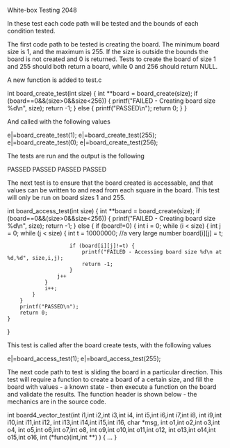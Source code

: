 White-box Testing 2048

In these test each code path will be tested and the bounds of each condition tested.

The first code path to be tested is creating the board. The minimum board size is 1, and the maximum is 255. If the size is outside the bounds the board is not created and 0 is returned. Tests to create the board of size 1 and 255 should both return a board, while 0 and 256 should return NULL.

A new function is added to test.c

int board_create_test(int size) {
	int **board = board_create(size);
	if (board==0&&(size>0&&size<256)) {
		printf("FAILED - Creating board size %d\n", size);
		return -1;
	}
	else {
		printf("PASSED\n");
		return 0;
	}
}

And called with the following values

  e|=board_create_test(1);
  e|=board_create_test(255);
  e|=board_create_test(0);
  e|=board_create_test(256);

The tests are run and the output is the following

PASSED
PASSED
PASSED
PASSED

The next test is to ensure that the board created is accessable, and that values can be written to and read from each square in the board. This test will only be run on board sizes 1 and 255.

int board_access_test(int size) {
	int **board = board_create(size);
	if (board==0&&(size>0&&size<256)) {
		printf("FAILED - Creating board size %d\n", size);
		return -1;
	}
	else {
		if (board!=0) {
			int i = 0;
			while (i < size) {
				int j = 0;
				while (j < size) {
						int t = 10000000; //a very large number
						board[i][j] = t;
						
						if (board[i][j]!=t) {
							printf("FAILED - Accessing board size %d\n at %d,%d", size,i,j);
							return -1;
						}
					j++
				}
				i++;
			}
		}
		printf("PASSED\n");
		return 0;
	}
}

This test is called after the board create tests, with the following values

  e|=board_access_test(1);
  e|=board_access_test(255);



The next code path to test is sliding the board in a particular direction.  This test will require a function to create a board of a certain size, and fill the board with values - a known state - then execute a function on the board and validate the results. The function header is shown below - the mechanics are in the source code.

int board4_vector_test(int i1,int i2,int i3,int i4,
					   int i5,int i6,int i7,int i8,
					   int i9,int i10,int i11,int i12,
					   int i13,int i14,int i15,int i16,
					   char *msg,
                       int o1,int o2,int o3,int o4,
					   int o5,int o6,int o7,int o8,
					   int o9,int o10,int o11,int o12,
					   int o13,int o14,int o15,int o16,
                       int (*func)(int,int **)
					   ) { ... }
